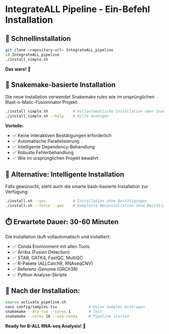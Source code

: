 # IntegrateALL Pipeline - Ein-Befehl Installation

## 🚀 Schnellinstallation

```bash
git clone <repository-url> IntegrateALL_pipeline
cd IntegrateALL_pipeline
./install_simple.sh
```

**Das wars!** 🎉

## 🔧 Snakemake-basierte Installation

Die neue Installation verwendet Snakemake rules wie im ursprünglichen Blast-o-Matic-Fusioninator Projekt:

```bash
./install_simple.sh           # Vollautomatische Installation über Snakemake
./install_simple.sh --help    # Hilfe anzeigen
```

**Vorteile:**
- ✅ Keine interaktiven Bestätigungen erforderlich
- ✅ Automatische Parallelisierung 
- ✅ Intelligente Dependency-Behandlung
- ✅ Robuste Fehlerbehandlung
- ✅ Wie im ursprünglichen Projekt bewährt

## 🧠 Alternative: Intelligente Installation

Falls gewünscht, steht auch die smarte bash-basierte Installation zur Verfügung:

```bash
./install.sh --yes            # Installation ohne Bestätigungen
./install.sh --force --yes    # Komplette Neuinstallation ohne Bestätigungen
```

## ⏱️ Erwartete Dauer: 30-60 Minuten

Die Installation läuft vollautomatisch und installiert:
- ✅ Conda Environment mit allen Tools
- ✅ Arriba (Fusion Detection) 
- ✅ STAR, GATK4, FastQC, MultiQC
- ✅ R-Pakete (ALLCatchR, RNAseqCNV)
- ✅ Referenz-Genome (GRCh38)
- ✅ Python Analyse-Skripte

## 🏁 Nach der Installation:

```bash
source activate_pipeline.sh
nano config/samples.tsv              # Deine Samples eintragen
snakemake --dry-run --cores 1        # Test
snakemake --cores 16 --use-conda     # Pipeline starten
```

**Ready for B-ALL RNA-seq Analysis!** 🧬